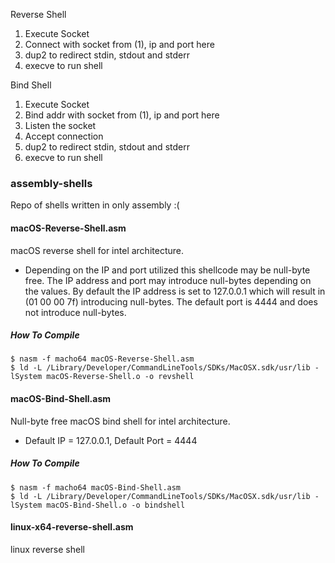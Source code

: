Reverse Shell
1) Execute Socket
2) Connect with socket from (1), ip and port here
3) dup2 to redirect stdin, stdout and stderr
4) execve to run shell

Bind Shell
1) Execute Socket
2) Bind addr with socket from (1), ip and port here
3) Listen the socket
4) Accept connection
5) dup2 to redirect stdin, stdout and stderr
6) execve to run shell


### assembly-shells

Repo of shells written in only assembly :(

#### macOS-Reverse-Shell.asm
macOS reverse shell for intel architecture. 
- Depending on the IP and port utilized this shellcode may be null-byte free. The IP address and port may introduce null-bytes depending on the values. By default the IP address is set to 127.0.0.1 which will result in (01 00 00 7f) introducing null-bytes. The default port is 4444 and does not introduce null-bytes.

##### How To Compile
```
$ nasm -f macho64 macOS-Reverse-Shell.asm
$ ld -L /Library/Developer/CommandLineTools/SDKs/MacOSX.sdk/usr/lib -lSystem macOS-Reverse-Shell.o -o revshell
```

#### macOS-Bind-Shell.asm
Null-byte free macOS bind shell for intel architecture.
- Default IP = 127.0.0.1, Default Port = 4444

##### How To Compile
```
$ nasm -f macho64 macOS-Bind-Shell.asm
$ ld -L /Library/Developer/CommandLineTools/SDKs/MacOSX.sdk/usr/lib -lSystem macOS-Bind-Shell.o -o bindshell
```

#### linux-x64-reverse-shell.asm
linux reverse shell
